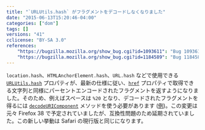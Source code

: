 ```yaml
---
title: "`URLUtils.hash` がフラグメントをデコードしなくなりました"
date: "2015-06-13T15:20:46-04:00"
categories: ["dom"]
tags: []
versions: "41"
cclicense: "BY-SA 3.0"
references:
    "https://bugzilla.mozilla.org/show_bug.cgi?id=1093611": "Bug 1093611 – AnchorElement.hash should be the encoded version of the href attribute\'s fragment"
    "https://bugzilla.mozilla.org/show_bug.cgi?id=1184589": "Bug 1184589 - window.location.hash exposes spaces as %20"
---
```

`location.hash`、`HTMLAnchorElement.hash`、`URL.hash` などで使用できる [`URLUtils.hash`](https://developer.mozilla.org/ja/docs/Web/API/URLUtils/hash) プロパティが、最新の仕様に従い、[`href`](https://developer.mozilla.org/ja/docs/Web/API/URLUtils/href) プロパティで取得できる文字列と同様にパーセントエンコードされたフラグメントを返すようになりました。そのため、例えばスペースは `%20` となり、デコードされたフラグメントを得るには [`decodeURIComponent`](https://developer.mozilla.org/ja/docs/Web/JavaScript/Reference/Global_Objects/decodeURIComponent) メソッドを使う必要があります ([例](https://github.com/mozilla/phonebook/commit/78619461421f1619d32d89b4eaca0c0fb49ef164))。この変更は元々 Firefox 38 で予定されていましたが、互換性問題のため延期されていました。この新しい挙動は Safari の現行版と同じになります。
